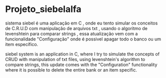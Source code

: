 # Projeto_siebelalfa
sistema siebel é uma aplicação em C , onde eu tento simular os conceitos de C.R.U.D com manipulação de arquivos txt , usando o algoritmo de levenshtein para comparar strings , essa atualização vem com a funcionalidade "Configuração" onde é possivel apagar todo o banco ou um item específico.

siebel system is an application in C, where I try to simulate the concepts of CRUD with manipulation of txt files, using levenshtein's algorithm to compare strings, this update comes with the "Configuration" functionality where it is possible to delete the entire bank or an item specific.

